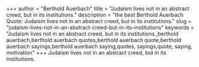 +++
author = "Berthold Auerbach"
title = "Judaism lives not in an abstract creed, but in its institutions."
description = "the best Berthold Auerbach Quote: Judaism lives not in an abstract creed, but in its institutions."
slug = "judaism-lives-not-in-an-abstract-creed-but-in-its-institutions"
keywords = "Judaism lives not in an abstract creed, but in its institutions.,berthold auerbach,berthold auerbach quotes,berthold auerbach quote,berthold auerbach sayings,berthold auerbach saying,quotes, sayings,quote, saying, motivation"
+++
Judaism lives not in an abstract creed, but in its institutions.
